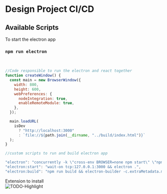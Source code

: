 # Design Project CI/CD

## Available Scripts

To start the electron app

### `npm run electron`

<br/>

```javascript
//Code responsible to run the electron and react together
function createWindow() {
  const main = new BrowserWindow({
    width: 800,
    height: 600,
    webPreferences: {
      nodeIntegration: true,
      enableRemoteModule: true,
    },
  });

  main.loadURL(
    isDev
      ? "http://localhost:3000"
      : `file://${path.join(__dirname, "../build/index.html")}`
  );
}
```

```javascript
//custom scripts to run and build electron app

"electron": "concurrently -k \"cross-env BROWSER=none npm start\" \"npm run electron:start\"",
"electron:start": "wait-on tcp:127.0.0.1:3000 && electron .",
"electron:build": "npm run build && electron-builder -c.extraMetadata.main=build/main.js"
```

Extension to install
<br/>
![TODO-Highlight](vscode:extension/wayou.vscode-todo-highlight)
